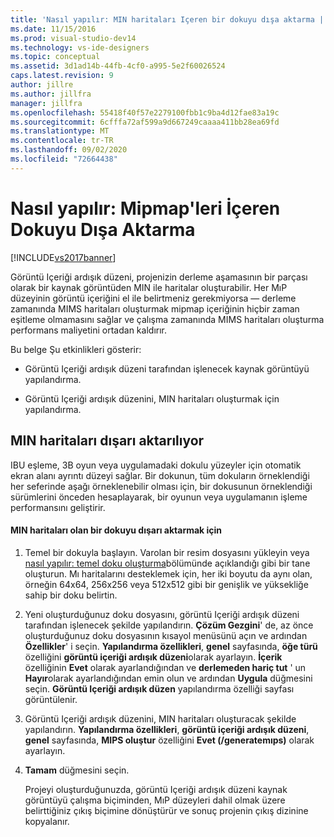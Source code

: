 ```yaml
---
title: 'Nasıl yapılır: MIN haritaları Içeren bir dokuyu dışa aktarma | Microsoft Docs'
ms.date: 11/15/2016
ms.prod: visual-studio-dev14
ms.technology: vs-ide-designers
ms.topic: conceptual
ms.assetid: 3d1ad14b-44fb-4cf0-a995-5e2f60026524
caps.latest.revision: 9
author: jillre
ms.author: jillfra
manager: jillfra
ms.openlocfilehash: 55418f40f57e2279100fbb1c9ba4d12fae83a19c
ms.sourcegitcommit: 6cfffa72af599a9d667249caaaa411bb28ea69fd
ms.translationtype: MT
ms.contentlocale: tr-TR
ms.lasthandoff: 09/02/2020
ms.locfileid: "72664438"
---
```

# <a name="how-to-export-a-texture-that-contains-mipmaps"></a>Nasıl yapılır: Mipmap'leri İçeren Dokuyu Dışa Aktarma
[!INCLUDE[vs2017banner](../includes/vs2017banner.md)]

Görüntü Içeriği ardışık düzeni, projenizin derleme aşamasının bir parçası olarak bir kaynak görüntüden MIN ile haritalar oluşturabilir. Her MıP düzeyinin görüntü içeriğini el ile belirtmeniz gerekmiyorsa — derleme zamanında MIMS haritaları oluşturmak mipmap içeriğinin hiçbir zaman eşitleme olmamasını sağlar ve çalışma zamanında MIMS haritaları oluşturma performans maliyetini ortadan kaldırır.

 Bu belge Şu etkinlikleri gösterir:

- Görüntü Içeriği ardışık düzeni tarafından işlenecek kaynak görüntüyü yapılandırma.

- Görüntü Içeriği ardışık düzenini, MIN haritaları oluşturmak için yapılandırma.

## <a name="exporting-mipmaps"></a>MIN haritaları dışarı aktarılıyor
 IBU eşleme, 3B oyun veya uygulamadaki dokulu yüzeyler için otomatik ekran alanı ayrıntı düzeyi sağlar. Bir dokunun, tüm dokuların örneklendiği her seferinde aşağı örneklenebilir olması için, bir dokusunun örneklendiği sürümlerini önceden hesaplayarak, bir oyunun veya uygulamanın işleme performansını geliştirir.

#### <a name="to-export-a-texture-that-has-mipmaps"></a>MIN haritaları olan bir dokuyu dışarı aktarmak için

1. Temel bir dokuyla başlayın. Varolan bir resim dosyasını yükleyin veya [nasıl yapılır: temel doku oluşturma](../designers/how-to-create-a-basic-texture.md)bölümünde açıklandığı gibi bir tane oluşturun. Mı haritalarını desteklemek için, her iki boyutu da aynı olan, örneğin 64x64, 256x256 veya 512x512 gibi bir genişlik ve yüksekliğe sahip bir doku belirtin.

2. Yeni oluşturduğunuz doku dosyasını, görüntü Içeriği ardışık düzeni tarafından işlenecek şekilde yapılandırın. **Çözüm Gezgini**' de, az önce oluşturduğunuz doku dosyasının kısayol menüsünü açın ve ardından **Özellikler**' i seçin. **Yapılandırma özellikleri**, **genel** sayfasında, **öğe türü** özelliğini **görüntü içeriği ardışık düzeni**olarak ayarlayın. **İçerik** özelliğinin **Evet** olarak ayarlandığından ve **derlemeden hariç tut** ' un **Hayır**olarak ayarlandığından emin olun ve ardından **Uygula** düğmesini seçin. **Görüntü Içeriği ardışık düzen** yapılandırma özelliği sayfası görüntülenir.

3. Görüntü Içeriği ardışık düzenini, MIN haritaları oluşturacak şekilde yapılandırın. **Yapılandırma özellikleri**, **görüntü içeriği ardışık düzeni**, **genel** sayfasında, **MIPS oluştur** özelliğini **Evet (/generatemıps)** olarak ayarlayın.

4. **Tamam** düğmesini seçin.

   Projeyi oluşturduğunuzda, görüntü Içeriği ardışık düzeni kaynak görüntüyü çalışma biçiminden, MıP düzeyleri dahil olmak üzere belirttiğiniz çıkış biçimine dönüştürür ve sonuç projenin çıkış dizinine kopyalanır.
